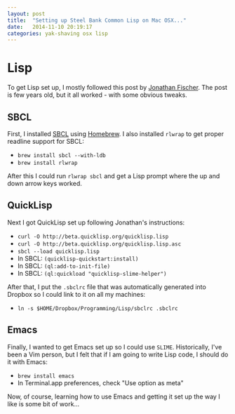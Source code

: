 ```yaml
---
layout: post
title:  "Setting up Steel Bank Common Lisp on Mac OSX..."
date:   2014-11-10 20:19:17
categories: yak-shaving osx lisp
---
```


# Lisp

To get Lisp set up, I mostly followed this post by 
[Jonathan Fischer](http://www.mohiji.org/2011/01/31/modern-common-lisp-on-osx/).
The post is few years old, but it all worked - with some obvious tweaks.

## SBCL

First, I installed [SBCL](http://www.sbcl.org) using [Homebrew](http://brew.sh).
I also installed `rlwrap` to get proper readline support for SBCL:

* `brew install sbcl --with-ldb`
* `brew install rlwrap`

After this I could run `rlwrap sbcl` and get a Lisp prompt where the up and down
arrow keys worked.

## QuickLisp

Next I got QuickLisp set up following Jonathan's instructions:

* `curl -O http://beta.quicklisp.org/quicklisp.lisp`
* `curl -O http://beta.quicklisp.org/quicklisp.lisp.asc`
* `sbcl --load quicklisp.lisp`
* In SBCL: `(quicklisp-quickstart:install)`
* In SBCL: `(ql:add-to-init-file)`
* In SBCL: `(ql:quickload "quicklisp-slime-helper")`

After that, I put the `.sbclrc` file that was automatically generated into Dropbox
so I could link to it on all my machines:

* `ln -s $HOME/Dropbox/Programming/Lisp/sbclrc .sbclrc`

## Emacs

Finally, I wanted to get Emacs set up so I could use `SLIME`. Historically, I've been
a Vim person, but I felt that if I am going to write Lisp code, I should do it with
Emacs:

* `brew install emacs`
* In Terminal.app preferences, check "Use option as meta"

Now, of course, learning how to use Emacs and getting it set up the way I like
is some bit of work...

